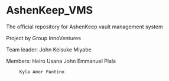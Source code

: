 # AshenKeep_VMS

The official repository for AshenKeep vault management system

Project by Group InnoVentures

Team leader: John Keisuke Miyabe

Members: Heiro Usana
         John Emmanuel Piala
         
         Kyla Amor Pantino
